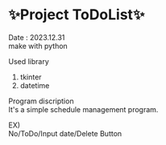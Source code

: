 # ✨Project ToDoList✨

Date : 2023.12.31   
make with python   
   
Used library   
1. tkinter   
2. datetime   

Program discription   
It's a simple schedule management program.   

EX)   
No/ToDo/Input date/Delete Button   
